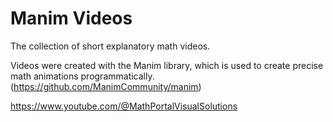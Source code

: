 Manim Videos
=======

The collection of short explanatory math videos.

Videos were created with the Manim library, which is used to create precise math animations programmatically. (https://github.com/ManimCommunity/manim)

https://www.youtube.com/@MathPortalVisualSolutions

